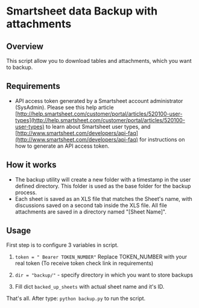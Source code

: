 Smartsheet data Backup with attachments
===


Overview
--------
This script allow you to download tables and attachments, which you want to backup. 


Requirements
------------
* API access token generated by a Smartsheet account administrator (SysAdmin).  Please see this help article [http://help.smartsheet.com/customer/portal/articles/520100-user-types](http://help.smartsheet.com/customer/portal/articles/520100-user-types) to learn about Smartsheet user types, and [http://www.smartsheet.com/developers/api-faq](http://www.smartsheet.com/developers/api-faq) for instructions on how to generate an API access token.


How it works
--------
* The backup utility will create a new folder with a timestamp in the user defined directory. This folder is used as the base folder for the backup process.
* Each sheet is saved as an XLS file that matches the Sheet's name, with discussions saved on a second tab inside the XLS file.  All file attachments are saved in a directory named "[Sheet Name]".  


Usage
------------

First step is to configure 3 variables in script.

1. `token = " Bearer TOKEN_NUMBER"`  Replace TOKEN_NUMBER with your real token (To receive token check link in requirements)

2. `dir = "backup/"` - specify directory in which you want to store backups

3. Fill dict `backed_up_sheets` with actual sheet name and it's ID.

That's all. After type: `python backup.py`  to run the script.
